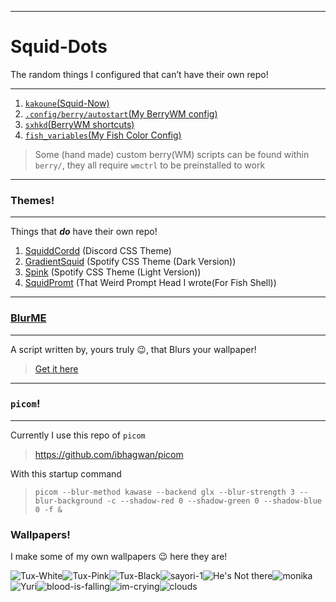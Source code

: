 ---
<h1 id="squid-dots">Squid-Dots</h1>
<p>The random things I configured that can’t have their own repo!</p>
<hr>
<ol>
<li><a href="https://github.com/ThatGeekyWeeb/Squid-Dots/blob/master/Squid-Now/Squid-Now.kak"><code>kakoune</code>(Squid-Now)</a></li>
<li><a href="https://github.com/ThatGeekyWeeb/Squid-Dots/blob/master/berry/autostart"><code>.config/berry/autostart</code>(My BerryWM config)</a></li>
<li><a href="https://github.com/ThatGeekyWeeb/Squid-Dots/blob/master/sxhkd/sxhkdrc"><code>sxhkd</code>(BerryWM shortcuts)</a></li>
<li><a href="https://github.com/ThatGeekyWeeb/Squid-Dots/blob/master/Fish-Colors/fish_variables"><code>fish_variables</code>(My Fish Color Config)</a></li>
</ol>
<blockquote>
<p>Some (hand made) custom berry(WM) scripts can be found within <code>berry/</code>, they all require <code>wmctrl</code> to be preinstalled to work</p>
</blockquote>
<hr>
<h3 id="themes">Themes!</h3>
<hr>
<p>Things that <em><strong>do</strong></em> have their own repo!</p>
<ol>
<li><a href="https://github.com/ThatGeekyWeeb/SquiddCordd">SquiddCordd</a> (Discord CSS Theme)</li>
<li><a href="https://github.com/ThatGeekyWeeb/GradientSquid">GradientSquid</a> (Spotify CSS Theme (Dark Version))</li>
<li><a href="https://github.com/ThatGeekyWeeb/GradientSquid/tree/Spink">Spink</a> (Spotify CSS Theme (Light Version))</li>
<li><a href="https://github.com/ThatGeekyWeeb/SquidPrompt">SquidPromt</a> (That Weird Prompt Head I wrote(For Fish Shell))</li>
</ol>
<hr>
<h3 id="blurme"><a href="https://github.com/ThatGeekyWeeb/BlurME">BlurME</a></h3>
<hr>
<p>A script written by, yours truly 😉, that Blurs your wallpaper!</p>
<blockquote>
<p><a href="https://github.com/ThatGeekyWeeb/BlurME">Get it here</a></p>
</blockquote>
<hr>
<h3 id="picom"><code>picom</code>!</h3>
<hr>
<p>Currently I use this repo of <code>picom</code></p>
<blockquote>
<p><a href="https://github.com/ibhagwan/picom">https://github.com/ibhagwan/picom</a></p>
</blockquote>
<p>With this startup command</p>
<blockquote>
<pre class=" language-sh"><code class="prism  language-sh">picom --blur-method kawase --backend glx --blur-strength 3 --blur-background -c --shadow-red 0 --shadow-green 0 --shadow-blue 0 -f &amp;
</code></pre>
</blockquote>
<h3 id="wallpapers">Wallpapers!</h3>
<p>I make some of my own wallpapers 😉 here they are!</p>
<p><img src="https://cdn.discordapp.com/attachments/699685435198144553/736085926182387732/tux-white.png" alt="Tux-White"><img src="https://cdn.discordapp.com/attachments/699685435198144553/736085925259640862/tux-pink.png" alt="Tux-Pink"><img src="https://cdn.discordapp.com/attachments/699685435198144553/736085919093882900/tux-black.png" alt="Tux-Black"><img src="https://cdn.discordapp.com/attachments/635625973764849684/736109788106194954/sayori-1.jpg" alt="sayori-1"><img src="https://cdn.discordapp.com/attachments/635625973764849684/736109805995032616/sayori-alone.jpg" alt="He's Not there"><img src="https://cdn.discordapp.com/attachments/699685435198144553/736879576516526160/doki-2-pink.jpg" alt="monika"><img src="https://cdn.discordapp.com/attachments/635625973764849684/736093544913043489/pink-doki.png" alt="Yuri"><img src="https://github.com/ThatGeekyWeeb/Squid-Dots/blob/master/wallpapers/the-blood-is-there.png" alt="blood-is-falling"><img src="https://github.com/ThatGeekyWeeb/Squid-Dots/blob/master/wallpapers/im-crying.png" alt="im-crying"><img src="https://github.com/ThatGeekyWeeb/Squid-Dots/blob/master/wallpapers/clouds.png" alt="clouds"></p>

